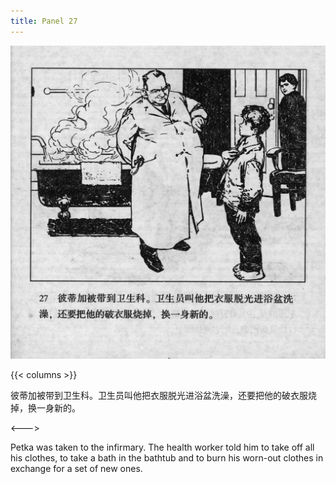 ```yaml
---
title: Panel 27
---
```


 ![biao page](./../../../images/biao/seifert0726_biao_0031_027.jpg)

{{< columns >}}



彼蒂加被带到卫生科。卫生员叫他把衣服脱光进浴盆洗澡，还要把他的破衣服烧掉，换一身新的。

<--->


Petka was taken to the infirmary. The health worker told him to take off all his clothes, to take a bath in the bathtub and to burn his worn-out clothes in exchange for a set of new ones.
